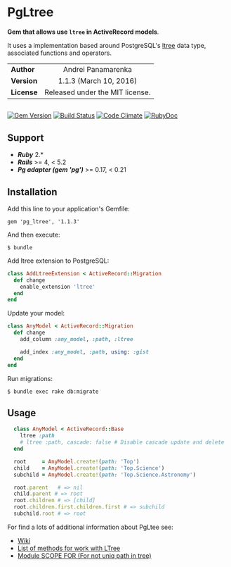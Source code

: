 # PgLtree

**Gem that allows use `ltree` in ActiveRecord models**.

It uses a implementation based around PostgreSQL's [ltree](http://www.postgresql.org/docs/current/static/ltree.html) data type, associated functions and operators.

|               |                                  |
|---------------|:--------------------------------:|
| **Author**    | Andrei Panamarenka               |
| **Version**   | 1.1.3 (March 10, 2016)           |
| **License**   | Released under the MIT license.  |


##

[![Gem Version](https://badge.fury.io/rb/pg_ltree.svg)](http://badge.fury.io/rb/pg_ltree)
[![Build Status](https://travis-ci.org/sjke/pg_ltree.svg?branch=travis-ci)](https://travis-ci.org/sjke/pg_ltree)
[![Code Climate](https://codeclimate.com/github/sjke/pg_ltree/badges/gpa.svg)](https://codeclimate.com/github/sjke/pg_ltree)
[![RubyDoc](http://inch-ci.org/github/sjke/pg_ltree.svg?branch=master)](http://www.rubydoc.info/github/sjke/pg_ltree/)

## Support
  * ***Ruby*** 2.*
  * ***Rails*** >= 4, < 5.2
  * ***Pg adapter (gem 'pg')*** >= 0.17, < 0.21

## Installation

Add this line to your application's Gemfile:

    gem 'pg_ltree', '1.1.3'

And then execute:

    $ bundle

Add ltree extension to PostgreSQL:

``` ruby
class AddLtreeExtension < ActiveRecord::Migration
  def change
    enable_extension 'ltree'
  end
end
```

Update your model:

``` ruby
class AnyModel < ActiveRecord::Migration
  def change
    add_column :any_model, :path, :ltree

    add_index :any_model, :path, using: :gist
  end
end
```

Run migrations:

    $ bundle exec rake db:migrate

## Usage

``` ruby
  class AnyModel < ActiveRecord::Base
    ltree :path
    # ltree :path, cascade: false # Disable cascade update and delete
  end

  root     = AnyModel.create!(path: 'Top')
  child    = AnyModel.create!(path: 'Top.Science')
  subchild = AnyModel.create!(path: 'Top.Science.Astronomy')

  root.parent   # => nil
  child.parent # => root
  root.children # => [child]
  root.children.first.children.first # => subchild
  subchild.root # => root
```

For find a lots of additional information about PgLtee see:
* [Wiki](https://github.com/sjke/pg_ltree/wiki)
* [List of methods for work with LTree](https://github.com/sjke/pg_ltree/wiki/List-of-methods-for-work-with-LTree)
* [Module SCOPE FOR (For not uniq path in tree)](https://github.com/sjke/pg_ltree/wiki/Module-SCOPED-FOR)
